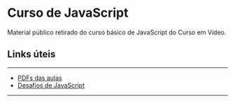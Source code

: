 # Curso de JavaScript

Material público retirado do curso básico de JavaScript do Curso em Vídeo.

## Links úteis

---

- [PDFs das aulas](aulas-pdf/)</br>
- [Desafios de JavaScript](desafios/)

---
